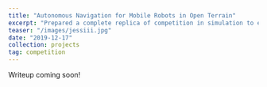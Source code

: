 ```yaml
---
title: "Autonomous Navigation for Mobile Robots in Open Terrain"
excerpt: "Prepared a complete replica of competition in simulation to enable RoboJackets' Intelligent Ground Vehicle Competition robots to be tested realistically. Coded motor control firmware and path planning algorithms to enable more accurate robot motion."
teaser: "/images/jessiii.jpg"
date: "2019-12-17"
collection: projects
tag: competition
---
```


Writeup coming soon!
